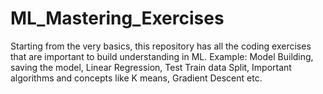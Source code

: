 # ML_Mastering_Exercises
Starting from the very basics, this repository has all the coding exercises that are important to build understanding in ML. 
Example: Model Building, saving the model, Linear Regression, Test Train data Split, Important algorithms and concepts like K means, Gradient Descent etc. 
